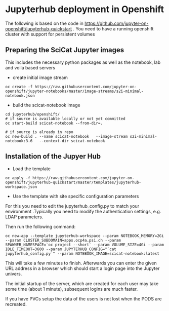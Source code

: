 # Jupyterhub deployment in Openshift

The following is based on the code in https://github.com/jupyter-on-openshift/jupyterhub-quickstart . You need to have a running openshift cluster with support for persistent volumes

## Preparing the SciCat Jupyter images

This includes the necessary python packages as well as the notebook, lab and voila based servers

* create initial image stream

```
oc create -f https://raw.githubusercontent.com/jupyter-on-openshift/jupyter-notebooks/master/image-streams/s2i-minimal-notebook.json
```
* build the scicat-notebook image

```
cd jupyterhub/openshift/
# if source is available locally or not yet committed
oc start-build scicat-notebook --from-dir=.

# if source is already in repo
oc new-build . --name scicat-notebook   --image-stream s2i-minimal-notebook:3.6   --context-dir scicat-notebook
```

## Installation of the Jupyer Hub

* Load the template

```
oc apply -f https://raw.githubusercontent.com/jupyter-on-openshift/jupyterhub-quickstart/master/templates/jupyterhub-workspace.json
```

* Use the template with site specific configuration parameters

For this you need to edit the jupyterhub_config.py to match your environment .Typically you need to modify the authentication settings, e.g. LDAP parameters.

Then run the following command:

```
oc new-app --template jupyterhub-workspace --param NOTEBOOK_MEMORY=2Gi --param CLUSTER_SUBDOMAIN=apps.ocp4a.psi.ch --param SPAWNER_NAMESPACE=`oc project --short` --param VOLUME_SIZE=4Gi --param IDLE_TIMEOUT=3600 --param JUPYTERHUB_CONFIG="`cat jupyterhub_config.py`" --param NOTEBOOK_IMAGE=scicat-notebook:latest
```

This will take a few minutes to finish. Afterwards you can enter the given URL address in a browser  which should start a login page into the Jupyter univers.

The initial startup of the server, which are created for each user may take some time (about 1 minute), subsequent logins are much faster.

If you have PVCs setup the data of the users is not lost when the PODS are recreated.

